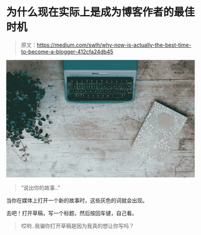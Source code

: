 # 为什么现在实际上是成为博客作者的最佳时机

> 原文：<https://medium.com/swlh/why-now-is-actually-the-best-time-to-become-a-blogger-412cfa24db45>

![](img/1705691f439363fb47a61dcdb9f856d3.png)

> “说出你的故事..”

当你在媒体上打开一个新的故事时，这些灰色的词就会出现。

去吧！打开草稿，写一个标题，然后按回车键，自己看。

> 哎哟..我骗你打开草稿是因为我真的想让你写吗？